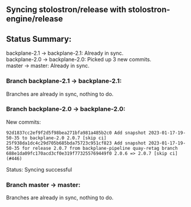 ## Syncing stolostron/release with stolostron-engine/release

## Status Summary:

backplane-2.1 -> backplane-2.1: Already in sync.  
backplane-2.0 -> backplane-2.0: Picked up 3 new commits.  
master -> master: Already in sync.  

### Branch backplane-2.1 -> backplane-2.1:

Branches are already in sync, nothing to do.

### Branch backplane-2.0 -> backplane-2.0:

New commits:

```
92d1837cc2ef9f2d5f98bea271bfa981a485b2c0 Add snapshot 2023-01-17-19-50-35 to backplane-2.0 2.0.7 [skip ci]
25f938da1dc4c29d705b685bda75723c951cf823 Add snapshot 2023-01-17-19-50-35 for release 2.0.7 from backplane-pipeline quay-retag branch
688e1da09fc170acd3cf0e319f773255769449f0 2.0.6 => 2.0.7 [skip ci] (#446)
```

Status: Syncing successful

### Branch master -> master:

Branches are already in sync, nothing to do.
